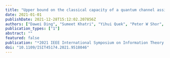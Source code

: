 ```yaml
---
title: "Upper bound on the classical capacity of a quantum channel assisted by classical feedback"
date: 2021-01-01
publishDate: 2021-12-28T15:12:02.207856Z
authors: ["Dawei Ding", "Sumeet Khatri", "Yihui Quek", "Peter W Shor", "Xin Wang", "Mark M Wilde"]
publication_types: ["1"]
abstract: ""
featured: false
publication: "*2021 IEEE International Symposium on Information Theory (ISIT)*"
doi: "10.1109/ISIT45174.2021.9518046"
---
```


